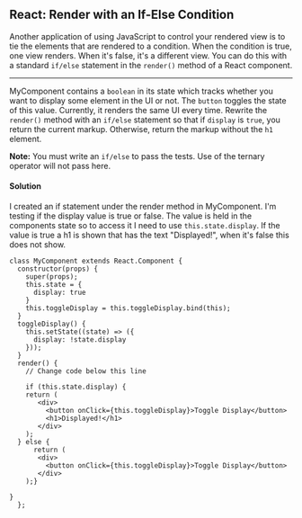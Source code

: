 ## React: Render with an If-Else Condition

Another application of using JavaScript to control your rendered view is to tie the elements that are rendered to a condition. When the condition is true, one view renders. When it's false, it's a different view. You can do this with a standard `if/else` statement in the `render()` method of a React component.

------

MyComponent contains a `boolean` in its state which tracks whether you want to display some element in the UI or not. The `button` toggles the state of this value. Currently, it renders the same UI every time. Rewrite the `render()` method with an `if/else` statement so that if `display` is `true`, you return the current markup. Otherwise, return the markup without the `h1` element.

**Note:** You must write an `if/else` to pass the tests. Use of the ternary operator will not pass here.





#### Solution 

I created an if statement under the render method in MyComponent. I'm testing if the display value is true or false. The value is held in the components state so to access it I need to use `this.state.display`. If the value is true a h1 is shown that has the text  "Displayed!", when it's false this does not show. 

`````react
class MyComponent extends React.Component {
  constructor(props) {
    super(props);
    this.state = {
      display: true
    }
    this.toggleDisplay = this.toggleDisplay.bind(this);
  }
  toggleDisplay() {
    this.setState((state) => ({
      display: !state.display
    }));
  }
  render() {
    // Change code below this line

    if (this.state.display) { 
    return (
       <div>
         <button onClick={this.toggleDisplay}>Toggle Display</button>
         <h1>Displayed!</h1>
       </div>
    );
  } else { 
      return (
       <div>
         <button onClick={this.toggleDisplay}>Toggle Display</button>
       </div>
    );}

} 
  };
`````